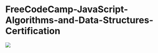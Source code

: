 # FreeCodeCamp-JavaScript-Algorithms-and-Data-Structures-Certification


<img src='https://i.ibb.co/YdhmV1c/Handy.png'></img>
